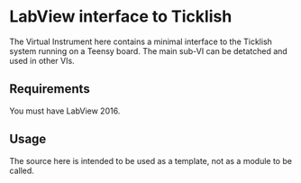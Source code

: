 # LabView interface to Ticklish

The Virtual Instrument here contains a minimal interface to the Ticklish
system running on a Teensy board.  The main sub-VI can be detatched and used in
other VIs.

## Requirements

You must have LabView 2016.

## Usage

The source here is intended to be used as a template, not as a module to
be called.
